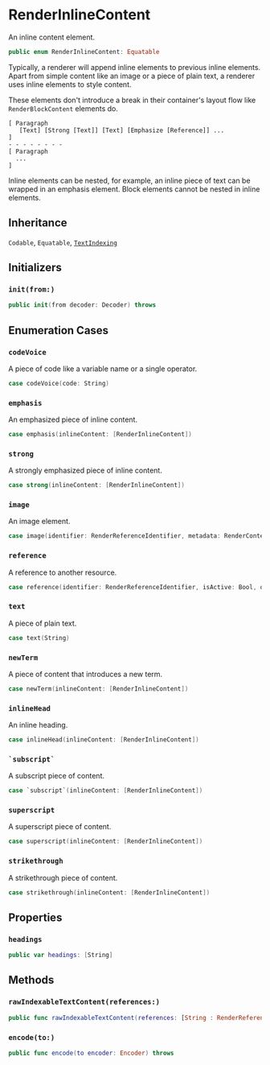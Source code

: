 # RenderInlineContent

An inline content element.

``` swift
public enum RenderInlineContent: Equatable 
```

Typically, a renderer will append inline elements to previous inline elements.
Apart from simple content like an image or a piece of plain text,
a renderer uses inline elements to style content.

These elements don't introduce a break in their container's layout flow
like `RenderBlockContent` elements do.

``` 
[ Paragraph
   [Text] [Strong [Text]] [Text] [Emphasize [Reference]] ...
]
- - - - - - - -
[ Paragraph
  ...
]
```

Inline elements can be nested, for example, an inline piece of text can be wrapped in an emphasis element.
Block elements cannot be nested in inline elements.

## Inheritance

`Codable`, `Equatable`, [`TextIndexing`](/TextIndexing)

## Initializers

### `init(from:)`

``` swift
public init(from decoder: Decoder) throws 
```

## Enumeration Cases

### `codeVoice`

A piece of code like a variable name or a single operator.

``` swift
case codeVoice(code: String)
```

### `emphasis`

An emphasized piece of inline content.

``` swift
case emphasis(inlineContent: [RenderInlineContent])
```

### `strong`

A strongly emphasized piece of inline content.

``` swift
case strong(inlineContent: [RenderInlineContent])
```

### `image`

An image element.

``` swift
case image(identifier: RenderReferenceIdentifier, metadata: RenderContentMetadata?)
```

### `reference`

A reference to another resource.

``` swift
case reference(identifier: RenderReferenceIdentifier, isActive: Bool, overridingTitle: String?, overridingTitleInlineContent: [RenderInlineContent]?)
```

### `text`

A piece of plain text.

``` swift
case text(String)
```

### `newTerm`

A piece of content that introduces a new term.

``` swift
case newTerm(inlineContent: [RenderInlineContent])
```

### `inlineHead`

An inline heading.

``` swift
case inlineHead(inlineContent: [RenderInlineContent])
```

### `` `subscript` ``

A subscript piece of content.

``` swift
case `subscript`(inlineContent: [RenderInlineContent])
```

### `superscript`

A superscript piece of content.

``` swift
case superscript(inlineContent: [RenderInlineContent])
```

### `strikethrough`

A strikethrough piece of content.

``` swift
case strikethrough(inlineContent: [RenderInlineContent])
```

## Properties

### `headings`

``` swift
public var headings: [String] 
```

## Methods

### `rawIndexableTextContent(references:)`

``` swift
public func rawIndexableTextContent(references: [String : RenderReference]) -> String 
```

### `encode(to:)`

``` swift
public func encode(to encoder: Encoder) throws 
```
